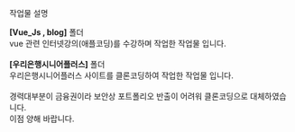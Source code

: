 작업물 설명

<strong>[Vue_Js , blog]</strong> 폴더 <br>
vue 관련 인터넷강의(애플코딩)를 수강하며 작업한 작업물 입니다.
<br><br>
<strong>[우리은행시니어플러스]</strong> 폴더<br>
우리은행시니어플러스 사이트를 클론코딩하여 작업한 작업물 입니다.
<br><br>
경력대부분이 금융권이라 보안상 포트폴리오 반출이 어려워 클론코딩으로 대체하였습니다.
<br>이점 양해 바랍니다.

